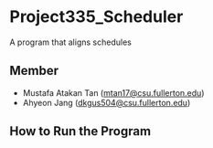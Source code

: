 # Project335_Scheduler
A program that aligns schedules

## Member
- Mustafa Atakan Tan (mtan17@csu.fullerton.edu)
- Ahyeon Jang (dkgus504@csu.fullerton.edu)

## How to Run the Program
